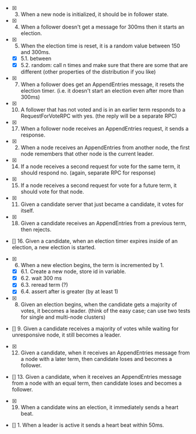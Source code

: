 - [x] 3. When a new node is initialized, it should be in follower state.
- [x] 4. When a follower doesn't get a message for 300ms then it starts an election.
- [x] 5. When the election time is reset, it is a random value between 150 and 300ms.
	- [x] 5.1. between
	- [x] 5.2. random: call n times and make sure that there are some that are different (other properties of the distribution if you like)
- [x] 7. When a follower does get an AppendEntries message, it resets the election timer. (i.e. it doesn't start an election even after more than 300ms)
- [x] 10. A follower that has not voted and is in an earlier term responds to a RequestForVoteRPC with yes. (the reply will be a separate RPC)
- [x] 17. When a follower node receives an AppendEntries request, it sends a response.
- [x] 2. When a node receives an AppendEntries from another node, the first node remembers that other node is the current leader.

- [x] 14. If a node receives a second request for vote for the same term, it should respond no. (again, separate RPC for response)
- [x] 15. If a node receives a second request for vote for a future term, it should vote for that node.
 
- [x] 11. Given a candidate server that just became a candidate, it votes for itself.
- [x] 18. Given a candidate receives an AppendEntries from a previous term, then rejects.
- [] 16. Given a candidate, when an election timer expires inside of an election, a new election is started.
- [x] 6. When a new election begins, the term is incremented by 1.
	- [x] 6.1. Create a new node, store id in variable.
	- [x] 6.2. wait 300 ms
	- [x] 6.3. reread term (?)
	- [x] 6.4. assert after is greater (by at least 1)
- [x] 8. Given an election begins, when the candidate gets a majority of votes, it becomes a leader. (think of the easy case; can use two tests for single and multi-node clusters)
- [] 9. Given a candidate receives a majority of votes while waiting for unresponsive node, it still becomes a leader.
- [x] 12. Given a candidate, when it receives an AppendEntries message from a node with a later term, then candidate loses and becomes a follower.
- [] 13. Given a candidate, when it receives an AppendEntries message from a node with an equal term, then candidate loses and becomes a follower.
- [x] 19. When a candidate wins an election, it immediately sends a heart beat.


- [] 1. When a leader is active it sends a heart beat within 50ms.
